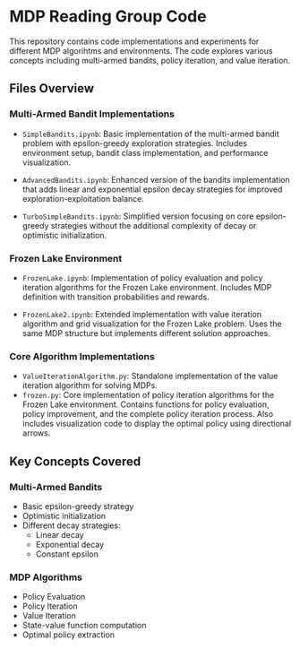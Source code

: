 # MDP Reading Group Code

This repository contains code implementations and experiments for different MDP algorihtms and environments. The code explores various concepts including multi-armed bandits, policy iteration, and value iteration.

## Files Overview

### Multi-Armed Bandit Implementations
- `SimpleBandits.ipynb`: Basic implementation of the multi-armed bandit problem with epsilon-greedy exploration strategies. Includes environment setup, bandit class implementation, and performance visualization.

- `AdvancedBandits.ipynb`: Enhanced version of the bandits implementation that adds linear and exponential epsilon decay strategies for improved exploration-exploitation balance.

- `TurboSimpleBandits.ipynb`: Simplified version focusing on core epsilon-greedy strategies without the additional complexity of decay or optimistic initialization.

### Frozen Lake Environment
- `FrozenLake.ipynb`: Implementation of policy evaluation and policy iteration algorithms for the Frozen Lake environment. Includes MDP definition with transition probabilities and rewards.

- `FrozenLake2.ipynb`: Extended implementation with value iteration algorithm and grid visualization for the Frozen Lake problem. Uses the same MDP structure but implements different solution approaches.

### Core Algorithm Implementations
- `ValueIterationAlgorithm.py`: Standalone implementation of the value iteration algorithm for solving MDPs.
- `frozen.py`: Core implementation of policy iteration algorithms for the Frozen Lake environment. Contains functions for policy evaluation, policy improvement, and the complete policy iteration process. Also includes visualization code to display the optimal policy using directional arrows.

## Key Concepts Covered

### Multi-Armed Bandits
- Basic epsilon-greedy strategy
- Optimistic initialization
- Different decay strategies:
  - Linear decay
  - Exponential decay
  - Constant epsilon

### MDP Algorithms
- Policy Evaluation
- Policy Iteration
- Value Iteration
- State-value function computation
- Optimal policy extraction